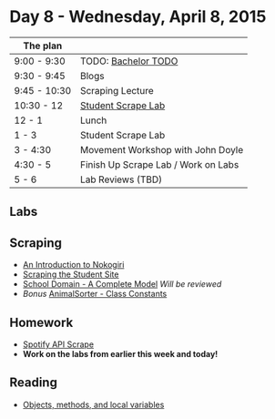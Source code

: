 # Day 8 - Wednesday, April 8, 2015

The plan        |      |
----------------|-------
9:00 - 9:30     | TODO: [Bachelor TODO](https://github.com/flatiron-school-ironboard/the-bachelor-todo-ruby-007)
9:30 - 9:45     | Blogs
9:45 - 10:30    | Scraping Lecture
10:30 - 12      | [Student Scrape Lab](http://learn.flatironschool.com/lessons/3446)
12 - 1          | Lunch
1 - 3           | Student Scrape Lab
3 - 4:30        | Movement Workshop with John Doyle
4:30 - 5        | Finish Up Scrape Lab / Work on Labs
5 - 6           | Lab Reviews (TBD)

## Labs

## Scraping

* [An Introduction to Nokogiri](http://learn.flatironschool.com/lessons/3445)
* [Scraping the Student Site](http://learn.flatironschool.com/lessons/3446)
* [School Domain - A Complete Model](http://learn.flatironschool.com/lessons/3421) _Will be reviewed_
* _Bonus_ [AnimalSorter - Class Constants](http://learn.flatironschool.com/lessons/3414)

## Homework

* [Spotify API Scrape](http://learn.flatironschool.com/lessons/4177)
* __Work on the labs from earlier this week and today!__

## Reading

* [Objects, methods, and local variables](http://books.flatironschool.com/books/53?page=63)
